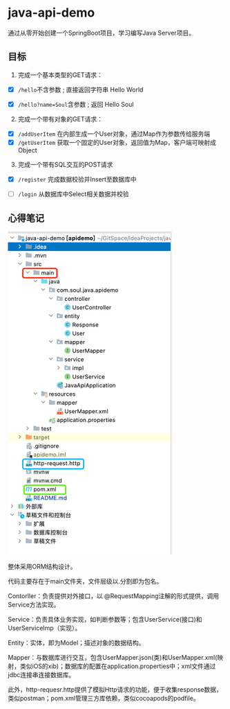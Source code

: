 # java-api-demo
通过从零开始创建一个SpringBoot项目，学习编写Java Server项目。

## 目标
1. 完成一个基本类型的GET请求：

- [x] ```/hello```不含参数 ; 直接返回字符串 Hello World
- [x] ```/hello?name=Soul```含参数 ; 返回 Hello Soul 


2. 完成一个带有对象的GET请求： 
- [x] ```/addUserItem``` 在内部生成一个User对象，通过Map作为参数传给服务端
- [x] ```/getUserItem``` 获取一个固定的User对象，返回值为Map，客户端可映射成Object

3. 完成一个带有SQL交互的POST请求
- [x] ```/register``` 完成数据校验并Insert至数据库中  
- [ ] ```/login``` 从数据库中Select相关数据并校验


## 心得笔记
![文件目录结构.png](img.png)

整体采用ORM结构设计。

代码主要存在于main文件夹，文件层级以.分割即为包名。

Contorller：负责提供对外接口，以 @RequestMapping注解的形式提供，调用Service方法实现。

Service：负责具体业务实现，如判断参数等；包含UserService(接口)和UserServiceImp（实现）。

Entity：实体，即为Model；描述对象的数据结构。

Mapper：与数据库进行交互，包含UserMapper.json(类)和UserMapper.xml(映射，类似iOS的xib)；数据库的配置在application.properties中；xml文件通过jdbc连接串连接数据库。


此外，http-requesr.http提供了模拟Http请求的功能，便于收集response数据，类似postman；pom.xml管理三方库依赖，类似cocoapods的podfile。




